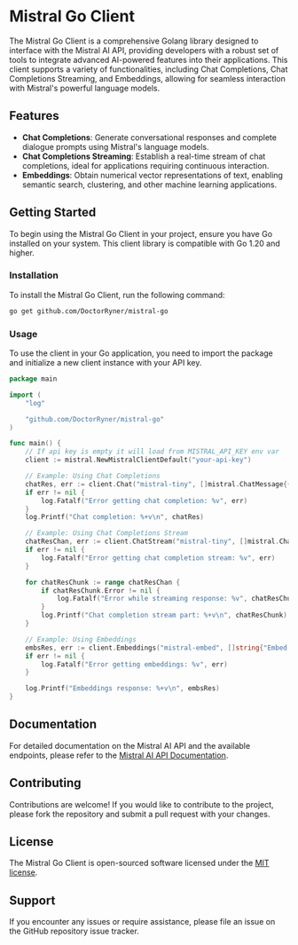# Mistral Go Client

The Mistral Go Client is a comprehensive Golang library designed to interface with the Mistral AI API, providing developers with a robust set of tools to integrate advanced AI-powered features into their applications. This client supports a variety of functionalities, including Chat Completions, Chat Completions Streaming, and Embeddings, allowing for seamless interaction with Mistral's powerful language models.

## Features

- **Chat Completions**: Generate conversational responses and complete dialogue prompts using Mistral's language models.
- **Chat Completions Streaming**: Establish a real-time stream of chat completions, ideal for applications requiring continuous interaction.
- **Embeddings**: Obtain numerical vector representations of text, enabling semantic search, clustering, and other machine learning applications.

## Getting Started

To begin using the Mistral Go Client in your project, ensure you have Go installed on your system. This client library is compatible with Go 1.20 and higher.

### Installation

To install the Mistral Go Client, run the following command:

```bash
go get github.com/DoctorRyner/mistral-go
```

### Usage

To use the client in your Go application, you need to import the package and initialize a new client instance with your API key.

```go
package main

import (
	"log"

	"github.com/DoctorRyner/mistral-go"
)

func main() {
	// If api key is empty it will load from MISTRAL_API_KEY env var
	client := mistral.NewMistralClientDefault("your-api-key")

	// Example: Using Chat Completions
	chatRes, err := client.Chat("mistral-tiny", []mistral.ChatMessage{{Content: "Hello, world!", Role: mistral.RoleUser}}, nil)
	if err != nil {
		log.Fatalf("Error getting chat completion: %v", err)
	}
	log.Printf("Chat completion: %+v\n", chatRes)

	// Example: Using Chat Completions Stream
	chatResChan, err := client.ChatStream("mistral-tiny", []mistral.ChatMessage{{Content: "Hello, world!", Role: mistral.RoleUser}}, nil)
	if err != nil {
		log.Fatalf("Error getting chat completion stream: %v", err)
	}

	for chatResChunk := range chatResChan {
		if chatResChunk.Error != nil {
			log.Fatalf("Error while streaming response: %v", chatResChunk.Error)
		}
		log.Printf("Chat completion stream part: %+v\n", chatResChunk)
	}

	// Example: Using Embeddings
	embsRes, err := client.Embeddings("mistral-embed", []string{"Embed this sentence.", "As well as this one."})
	if err != nil {
		log.Fatalf("Error getting embeddings: %v", err)
	}

	log.Printf("Embeddings response: %+v\n", embsRes)
}
```

## Documentation

For detailed documentation on the Mistral AI API and the available endpoints, please refer to the [Mistral AI API Documentation](https://docs.mistral.ai).

## Contributing

Contributions are welcome! If you would like to contribute to the project, please fork the repository and submit a pull request with your changes.

## License

The Mistral Go Client is open-sourced software licensed under the [MIT license](LICENSE).

## Support

If you encounter any issues or require assistance, please file an issue on the GitHub repository issue tracker.
